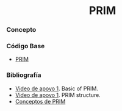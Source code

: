 <h1 align="center"> PRIM </h1>

### Concepto 



### Código Base
- [PRIM](https://github.com/PabloAcker/Algoritmica/blob/main/Cap4%20Teor%C3%ADa%20de%20Grafos/Algor%C3%ADtmo%20PRIM/prim.cpp)

### Bibliografía
- [Video de apoyo 1](https://www.youtube.com/watch?v=cplfcGZmX7I&t=1s). Basic of PRIM.
- [Video de apoyo 1](https://www.youtube.com/watch?v=ZtZaR7EcI5Y). PRIM structure.
- [Conceptos de PRIM]()
